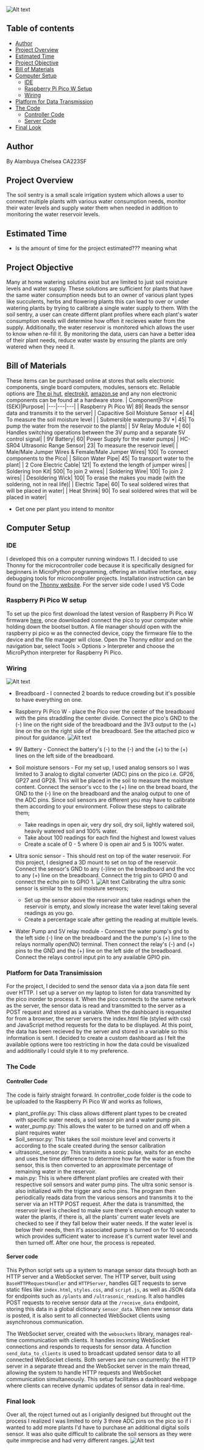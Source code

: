 ![Alt text](assets/dashboard.png)

## Table of contents
- [Author](#author)
- [Project Overview](#project-overview)
- [Estimated Time](#estimated-time)
- [Project Objective](#project-objective)
- [Bill of Materials](#bill-of-materials)
- [Computer Setup](#computer-setup)
  - [IDE](#ide)
  - [Raspberry Pi Pico W Setup](#raspberry-pi-pico-w-setup)
  - [Wiring](#wiring)
- [Platform for Data Transmission](#platform-for-data-transmission)
- [The Code](#the-code)
  - [Controller Code](#controller-code)
  - [Server Code](#server-code)
- [Final Look](#final-look)


## Author
By Alambuya Chelsea CA223SF

## Project Overview
The soil sentry is a small scale irrigation system which allows a user to connect multiple plants with various water consumption needs, monitor their water levels and supply water them when needed in addition to monitoring the water reservoir levels. 

## Estimated Time
- Is the amount of time for the project estimated??? meaning what

## Project Objective
Many at home watering solutins exist but are limited to just soil moisture levels and water supply. These solutions are sufficient for plants that have the same water consumption needs but to an owner of various plant types like succulents, herbs and flowering plants this can lead to over or under watering plants by trying to calibrate a single water supply to them.
With the soil sentry, a user can create differnt plant profiles where each plant's water consumption needs will determine how offen it recieves water from the supply. Additionally, the water reservoir is monitored which allows the user to know when re-fill it.
By monitoring the data, users can have a better idea of their plant needs, reduce water waste by ensuring the plants are only watered when they need it.

## Bill of Materials
These items can be purchased online at stores that sells electronic components, single board computers, modules, sensors etc. Reliable options are [The pi hut](thepihut.com), [electrokit](electrokit.com), [amazon.se](amazon.se) and any non electronic components can be found at a hardware store.
| Component|Price (SEK)|Purpose|
|---|---|---|
| Raspberry Pi Pico W| 89| Reads the sensor data and transmits it to the server|
| Capacitive Soil Moisture Sensor *| 44| To measure the soil moisture level |
| Submersible waterpump 3V *| 45| To pump the water from the reservoir to the plants|
| 5V Relay Module *| 60| Handles switching operations between the 3V pump and a separate 5V control signal|
| 9V Battery| 60| Power Supply for the water  pumps|
| HC-SR04 Ultrasonic Range Sensor| 23| To measure the reservoir level|
| Male/Male Jumper Wires & Female/Male Jumper Wires| 100| To connect components to the Pico|
| Silicon Water Pipe| 45| To transport water to the plant|
| 2 Core Electric Cable| 121| To extend the length of jumper wires|
| Soldering Iron Kit| 500| To join 2 wires|
| Soldering Wire| 100| To join 2 wires|
| Desoldering Wick| 100| To erase the makes you made (with the soldering, not in real life)|
| Electric Tape| 60| To seal soldered wires that will be placed in water|
| Heat Shrink| 90| To seal soldered wires that will be placed in water|

  * Get one per plant you intend to monitor

## Computer Setup
### IDE
I developed this on a computer running windows 11. I decided to use Thonny for the microcontroller code because it is specifically designed for beginners in MicroPython programming, offering an intuitive interface, easy debugging tools for microcontroller projects. Installation instruction can be found on the [Thonny website](https://thonny.org/). For the server side code I used VS Code

### Raspberry Pi Pico W setup
To set up the pico first download the latest version of Raspberry Pi Pico W firmware [here](https://rpf.io/pico-w-firmware), once downloaded connect the pico to your computer while holding down the bootsel button. A file manager should open with the raspberry pi pico w as the connected device, copy the firmware file to the device and the file manager will close. Open the Thonny editor and on the navigation bar, select Tools > Options > Interpreter and choose the MicroPython interpreter for Raspberry Pi Pico.

### Wiring
![Alt text](assets/Circuit_diagram/circuit_diagram.png)

- Breadboard - I connected 2 boards to reduce crowding but it's possible to have everything on one.

- Raspberry Pi Pico W - place the Pico over the center of the breadboard with the pins straddling the center divide. Connect the pico's GND to the (-) line on the right side of the breadboard and the 3V3 output to the (+) line on the on the right side of the breadboard. See the attached pico w pinout for guidance. 
![Alt text](assets/picow-pinout.png)

- 9V Battery - Connect the battery's (-) to the (-) and the (+) to the (+) lines on the left side of the breadboard.

- Soil moisture sensors - For my set up, I used analog sensors so I was limited to 3 analog to digital converter (ADC) pins on the pico i.e. GP26, GP27 and GP28. This will be placed in the soil to measure the moisture content. Connect the sensor's vcc to the (+) line on the bread board, the GND to the (-) line on the breadboard and the analog output to one of the ADC pins. Since soil sensors are different you may have to calibrate them according to your environment. Follow these steps to calibrate them;

  - Take readings in open air, very dry soil, dry soil, lightly watered soil, heavily watered soil and 100% water. 
  - Take about 100 readings for each find the highest and lowest values
  - Create a scale of 0 - 5 where 0 is open air and 5 is 100% water.

- Ultra sonic sensor - This should rest on top of the water reservoir. For this project, I designed a 3D mount to set on top of the reservoir. Connect the sensor's GND to any (-)line on the breadboard and the vcc to any (+) line on the breadboard. Connect the trig pin to GPIO 0 and connect the echo pin to GPIO 1.
![Alt text](assets/reservoir_mount.jpg)
Calibrating the ultra sonic sensor is similar to the soil moisture sensors;
  - Set up the sensor above the reservoir and take readings when the reservoir is empty, and slowly increase the water level taking several readings as you go.
  - Create a percentage scale after getting the reading at multiple levels.

- Water Pump and 5V relay module - Connect the water pump's gnd to the left side (-) line on the breadboard and the the pump's (+) line to the relays normally open(NO) terminal. Then connect the relay's (-) and (+) pins to the GND and the (+) line on the left side of the breadboard. Connect the relays control input pin to any available GPIO pin.


### Platform for Data Transimission
For the project, I decided to send the sensor data via a json data file sent over HTTP. I set up a server on my laptop to listen for data transmitted by the pico inorder to process it. When the pico connects to the same network as the server, the sensor data is read and transmitted to the server as a POST request and stored as a variable. When the dashboard is requested for from a browser, the server servers the index.html file (styled with css) and JavaScript method requests for the data to be displayed. At this point, the data has been recieved by the server and stored in a variable so this information is sent. I decided to create a custom dashboard as I felt the available options were too restricting in how the data could be visualized and additionally I could style it to my preference.

### The Code
#### Controller Code
The code is fairly straight forward. In controller_code folder is the code to be uploaded to the Raspberry Pi Pico W and works as follows,
  - plant_profile.py: This class allows different plant types to be created with specific water needs, a soil sensor pin and a water pump pin.
  - water_pump.py: This allows the water to be turned on and off when a plant requires water
  - Soil_sensor.py: This takes the soil moisture level and converts it according to the scale created during the sensor calibration
  - ultrasonic_sensor.py: This transimits a sonic pulse, waits for an encho and uses the time difference to determine how far the water is from the sensor, this is then converted to an approximate percentage of remaining water in the reservoir.
  - main.py: This is where different plant profiles are created with their respective soil sensors and water pump pins. The ultra sonic sensor is also initialized with the trigger and echo pins. The program then periodically reads data from the various sensors and transmits it to the server via an HTTP POST request. After the data is transmitted, the reservoir level is checked to make sure there's enough enough water to water  the plants, if there is, all the plants' current water levels are checked to see if they fall below their water needs. If the water level is below their needs, then it's associated pump is turned on for 10 seconds which provides sufficient water to increase it's current water level and then turned off. After one hour, the process is repeated.

#### Server code
This Python script sets up a system to manage sensor data through both an HTTP server and a WebSocket server. The HTTP server, built using `BaseHTTPRequestHandler` and `HTTPServer`, handles GET requests to serve static files like `index.html`, `styles.css`, and `script.js`, as well as JSON data for endpoints such as `/plants` and `/ultrasonic_reading`. It also handles POST requests to receive sensor data at the `/receive_data` endpoint, storing this data in a global dictionary `sensor_data`. When new sensor data is posted, it is also sent to all connected WebSocket clients using asynchronous communication.

The WebSocket server, created with the `websockets` library, manages real-time communication with clients. It handles incoming WebSocket connections and responds to requests for sensor data. A function `send_data_to_clients` is used to broadcast updated sensor data to all connected WebSocket clients. Both servers are run concurrently: the HTTP server in a separate thread and the WebSocket server in the main thread, allowing the system to handle HTTP requests and WebSocket communication simultaneously. This setup facilitates a dashboard webpage where clients can receive dynamic updates of sensor data in real-time.


### Final look
Over all, the roject turned out as I origianlly designed but throught out the process I realized I was limited to only 3 three ADC pins on the pico so if i wanted to add more plants I'd have to purchase an additional digital soils sensor. It was also quite difficult to calibrate the soil sensors as they were quite immprecise and had verry different ranges.
![Alt text](assets/final_result.png)
